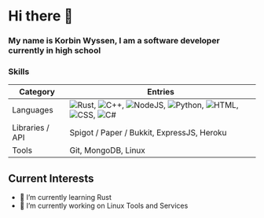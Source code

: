 # Hi there 👋
### My name is Korbin Wyssen, I am a software developer currently in high school

### Skills
| Category | Entries |
| --- | --- |
| Languages | ![Rust](https://img.shields.io/badge/-Rust-blue), ![C++](https://img.shields.io/badge/-C++-blue), ![NodeJS](https://img.shields.io/badge/-NodeJS-blue), ![Python](https://img.shields.io/badge/-Python-blue), ![HTML](https://img.shields.io/badge/-HTML-blue), ![CSS](https://img.shields.io/badge/-CSS-blue), ![C#](https://img.shields.io/badge/-C\#-blue) |
| Libraries / API | Spigot / Paper / Bukkit, ExpressJS, Heroku |
| Tools | Git, MongoDB, Linux |

## Current Interests
- 🌱 I’m currently learning Rust
- 🔭 I’m currently working on Linux Tools and Services
